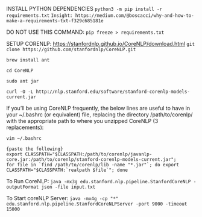 INSTALL PYTHON DEPENDENCIES
`python3 -m pip install -r requirements.txt`
`Insight: https://medium.com/@boscacci/why-and-how-to-make-a-requirements-txt-f329c685181e`

DO NOT USE THIS COMMAND: 
`pip freeze > requirements.txt`

SETUP CORENLP: https://stanfordnlp.github.io/CoreNLP/download.html
`git clone https://github.com/stanfordnlp/CoreNLP.git`

`brew install ant`

```
cd CoreNLP

sudo ant jar
```

`curl -O -L http://nlp.stanford.edu/software/stanford-corenlp-models-current.jar`

If you’ll be using CoreNLP frequently, the below lines are useful to have in your ~/.bashrc (or equivalent) file, replacing the directory /path/to/corenlp/ with the appropriate path to where you unzipped CoreNLP (3 replacements):

```
vim ~/.bashrc

{paste the following}
export CLASSPATH="$CLASSPATH:/path/to/corenlp/javanlp-core.jar:/path/to/corenlp/stanford-corenlp-models-current.jar";
for file in `find /path/to/corenlp/lib -name "*.jar"`; do export CLASSPATH="$CLASSPATH:`realpath $file`"; done
```

To Run CoreNLP: 
`java -mx3g edu.stanford.nlp.pipeline.StanfordCoreNLP -outputFormat json -file input.txt`

To Start coreNLP Server: 
`java -mx4g -cp "*" edu.stanford.nlp.pipeline.StanfordCoreNLPServer -port 9000 -timeout 15000`




